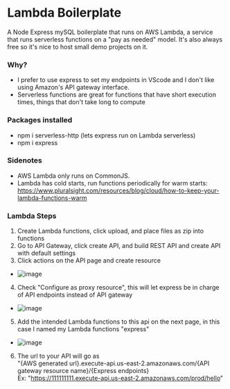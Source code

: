 # Lambda Boilerplate
A Node Express mySQL boilerplate that runs on AWS Lambda, a service that runs serverless functions on a "pay as needed" model. It's also always free so it's nice to host small demo projects on it. 
### Why?
- I prefer to use express to set my endpoints in VScode and I don't like using Amazon's API gateway interface.
- Serverless functions are great for functions that have short execution times, things that don't take long to compute
### Packages installed
- npm i serverless-http (lets express run on Lambda serverless)
- npm i express
### Sidenotes
- AWS Lambda only runs on CommonJS.
- Lambda has cold starts, run functions periodically for warm starts: https://www.pluralsight.com/resources/blog/cloud/how-to-keep-your-lambda-functions-warm
### Lambda Steps
1. Create Lambda functions, click upload, and place files as zip into functions
2. Go to API Gateway, click create API, and build REST API and create API with default settings
3. Click actions on the API page and create resource
- ![image](https://github.com/HenjiShip/LambdaBoiler/assets/128566052/91de40ed-8a17-4698-a368-0f347910774b)
4. Check "Configure as proxy resource", this will let express be in charge of API endpoints instead of API gateway
- ![image](https://github.com/HenjiShip/LambdaBoiler/assets/128566052/8675bb43-bd75-4fe8-ade2-ed161e64d482)
5. Add the intended Lambda functions to this api on the next page, in this case I named my Lambda functions "express"
- ![image](https://github.com/HenjiShip/LambdaBoiler/assets/128566052/c6d16732-2bde-4e5b-ad4a-8226ae935250)
6. The url to your API will go as <br> "{AWS generated url}.execute-api.us-east-2.amazonaws.com/{API gateway resource name}/{Express endpoints}
   <br> Ex: "https://111111111.execute-api.us-east-2.amazonaws.com/prod/hello"
